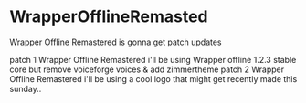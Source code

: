 # WrapperOfflineRemasted
Wrapper Offline Remastered  is gonna get patch updates

patch 1 Wrapper Offline Remastered i'll be using Wrapper offline 1.2.3 stable core but remove voiceforge voices & add zimmertheme
patch 2 Wrapper Offline Remastered i'll be using a cool logo that might get recently made this sunday.. 
